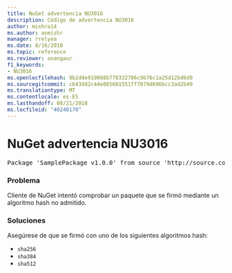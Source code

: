```yaml
---
title: NuGet advertencia NU3016
description: Código de advertencia NU3016
author: mishra14
ms.author: anmishr
manager: rrelyea
ms.date: 8/16/2018
ms.topic: reference
ms.reviewer: anangaur
f1_keywords:
- NU3016
ms.openlocfilehash: 9b2d4e919088b778332706c9b76c1a25d12bd6d0
ms.sourcegitcommit: c643dd2c44e085601551ff7079d696bcc3ad2b49
ms.translationtype: MT
ms.contentlocale: es-ES
ms.lasthandoff: 08/21/2018
ms.locfileid: "40248170"
---
```

# <a name="nuget-warning-nu3016"></a>NuGet advertencia NU3016

<pre>Package 'SamplePackage v1.0.0' from source 'http://source.com/index.json': The package hash uses an unsupported hash algorithm.</pre>

### <a name="issue"></a>Problema

Cliente de NuGet intentó comprobar un paquete que se firmó mediante un algoritmo hash no admitido.


### <a name="solution"></a>Soluciones

Asegúrese de que se firmó con uno de los siguientes algoritmos hash: 
* `sha256`
* `sha384`
* `sha512`


